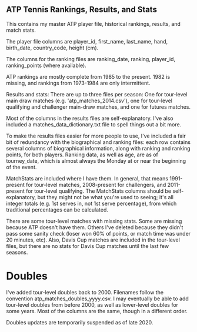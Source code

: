 ## ATP Tennis Rankings, Results, and Stats

This contains my master ATP player file, historical rankings, results, and match stats.

The player file columns are player_id, first_name, last_name, hand, birth_date, country_code, height (cm).

The columns for the ranking files are ranking_date, ranking, player_id, ranking_points (where available).

ATP rankings are mostly complete from 1985 to the present. 1982 is missing, and rankings from 1973-1984 are only intermittent.

Results and stats: There are up to three files per season: One for tour-level main draw matches (e.g. 'atp_matches_2014.csv'), one for tour-level qualifying and challenger main-draw matches, and one for futures matches.

Most of the columns in the results files are self-explanatory. I've also included a matches_data_dictionary.txt file to spell things out a bit more.

To make the results files easier for more people to use, I've included a fair bit of redundancy with the biographical and ranking files: each row contains several columns of biographical information, along with ranking and ranking points, for both players. Ranking data, as well as age, are as of tourney_date, which is almost always the Monday at or near the beginning of the event.

MatchStats are included where I have them. In general, that means 1991-present for tour-level matches, 2008-present for challengers, and 2011-present for tour-level qualifying. The MatchStats columns should be self-explanatory, but they might not be what you're used to seeing; it's all integer totals (e.g. 1st serves in, not 1st serve percentage), from which traditional percentages can be calculated.

There are some tour-level matches with missing stats. Some are missing because ATP doesn't have them. Others I've deleted because they didn't pass some sanity check (loser won 60% of points, or match time was under 20 minutes, etc). Also, Davis Cup matches are included in the tour-level files, but there are no stats for Davis Cup matches until the last few seasons.

# Doubles

I've added tour-level doubles back to 2000. Filenames follow the convention atp_matches_doubles_yyyy.csv. I may eventually be able to add tour-level doubles from before 2000, as well as lower-level doubles for some years. Most of the columns are the same, though in a different order.

Doubles updates are temporarily suspended as of late 2020.


